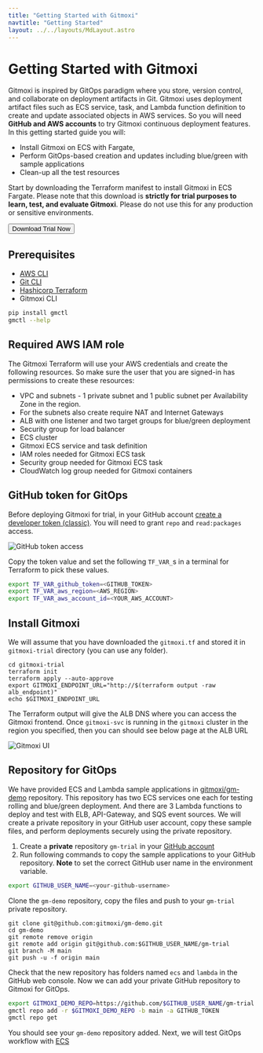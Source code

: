 ```yaml
---
title: "Getting Started with Gitmoxi"
navtitle: "Getting Started"
layout: ../../layouts/MdLayout.astro
---
```


# Getting Started with Gitmoxi
Gitmoxi is inspired by GitOps paradigm where you store, version control, and collaborate on deployment artifacts in Git. Gitmoxi uses deployment artifact files such as ECS service, task, and Lambda function definition to create and update associated objects in AWS services. So you will need **GitHub and AWS accounts** to try Gitmoxi continuous deployment features. In this getting started guide you will:

* Install Gitmoxi on ECS with Fargate, 
* Perform GitOps-based creation and updates including blue/green with sample applications
* Clean-up all the test resources

Start by downloading the Terraform manifest to install Gitmoxi in ECS Fargate. Please note that this download is **strictly for trial purposes to learn, test, and evaluate Gitmoxi**. Please do not use this for any production or sensitive environments.

<button id="downloadLink" class="bg-teal-600 text-white px-4 py-2 rounded hover:bg-teal-800">Download Trial Now</button>

## Prerequisites
* [AWS CLI](https://docs.aws.amazon.com/cli/latest/userguide/getting-started-install.html)
* [Git CLI](https://github.com/git-guides/install-git#install-git-on-mac)
* [Hashicorp Terraform](https://developer.hashicorp.com/terraform/tutorials/aws-get-started/install-cli)
* Gitmoxi CLI
```bash
pip install gmctl
gmctl --help
```

## Required AWS IAM role
The Gitmoxi Terraform will use your AWS credentials and create the following resources. So make sure the user that you are signed-in has permissions to create these resources: 

* VPC and subnets - 1 private subnet and 1 public subnet per Availability Zone in the region. 
* For the subnets also create require NAT and Internet Gateways
* ALB with one listener and two target groups for blue/green deployment
* Security group for load balancer 
* ECS cluster 
* Gitmoxi ECS service and task definition
* IAM roles needed for Gitmoxi ECS task
* Security group needed for Gitmoxi ECS task 
* CloudWatch log group needed for Gitmoxi containers

## GitHub token for GitOps

Before deploying Gitmoxi for trial, in your GitHub account [create a developer token (classic)](https://docs.github.com/en/authentication/keeping-your-account-and-data-secure/managing-your-personal-access-tokens). You will need to grant `repo` and `read:packages` access.

![GitHub token access](/gh_token_access.png)

Copy the token value and set the following `TF_VAR_`s in a terminal for Terraform to pick these values. 
```bash
export TF_VAR_github_token=<GITHUB_TOKEN>
export TF_VAR_aws_region=<AWS_REGION>
export TF_VAR_aws_account_id=<YOUR_AWS_ACCOUNT>
```

## Install Gitmoxi
We will assume that you have downloaded the `gitmoxi.tf` and stored it in `gitmoxi-trial` directory (you can use any folder).
```
cd gitmoxi-trial
terraform init
terraform apply --auto-approve
export GITMOXI_ENDPOINT_URL="http://$(terraform output -raw alb_endpoint)"
echo $GITMOXI_ENDPOINT_URL
```
The Terraform output will give the ALB DNS where you can access the Gitmoxi frontend. Once `gitmoxi-svc` is running in the `gitmoxi` cluster in the region you specified, then you can should see below page at the ALB URL

![Gitmoxi UI](/gitmoxi_ui_page.png)

## Repository for GitOps
We have provided ECS and Lambda sample applications in [gitmoxi/gm-demo](https://github.com/gitmoxi/gm-demo) repository. This repository has two ECS services one each for testing rolling and blue/green deployment. And there are 3 Lambda functions to deploy and test with ELB, API-Gateway, and SQS event sources. We will create a private repository in your GitHub user account, copy these sample files, and perform deployments securely using the private repository.

1. Create a **private** repository `gm-trial` in your <a href="https://github.com/new" target="_blank">GitHub account</a>
2. Run following commands to copy the sample applications to your GitHub repository. **Note** to set the correct GitHub user name in the environment variable.

```bash
export GITHUB_USER_NAME=<your-github-username>
```
Clone the `gm-demo` repository, copy the files and push to your `gm-trial` private repository.
```
git clone git@github.com:gitmoxi/gm-demo.git
cd gm-demo
git remote remove origin
git remote add origin git@github.com:$GITHUB_USER_NAME/gm-trial
git branch -M main
git push -u -f origin main
```
Check that the new repository has folders named `ecs` and `lambda` in the GitHub web console. Now we can add your private GitHub repository to Gitmoxi for GitOps.

```bash
export GITMOXI_DEMO_REPO=https://github.com/$GITHUB_USER_NAME/gm-trial
gmctl repo add -r $GITMOXI_DEMO_REPO -b main -a GITHUB_TOKEN
gmctl repo get
```
You should see your `gm-demo` repository added. Next, we will test GitOps workflow with [ECS](./getting_started_ecs)